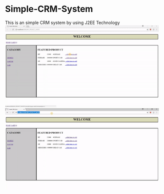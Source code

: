 # Simple-CRM-System
This is an simple CRM system by using J2EE Technology
![part1](part1.gif)
![part2](part2.gif)
